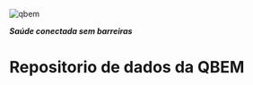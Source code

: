 ![qbem](https://images.squarespace-cdn.com/content/v1/6298b052e407667e7e44c2ed/a18a81dc-1e18-45e8-a750-e5c0d2c0603e/Logo-QBem.png?format=300w)

***Saúde conectada sem barreiras***

# Repositorio de dados da QBEM
